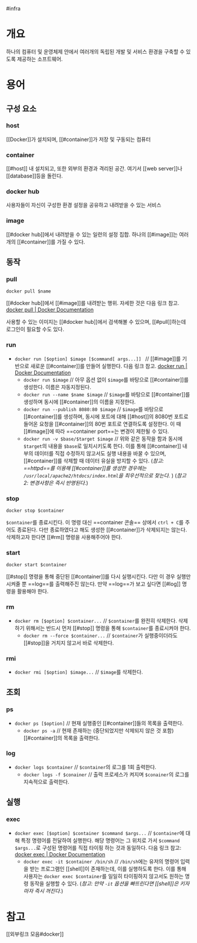 #infra 

# 개요
하나의 컴퓨터 및 운영체제 안에서 여러개의 독립된 개발 및 서비스 환경을 구축할 수 있도록 제공하는 소프트웨어.

# 용어
## 구성 요소
### host
[[Docker]]가 설치되며, [[#container]]가 저장 및 구동되는 컴퓨터
### container
[[#host]] 내 설치되고, 또한 외부의 환경과 격리된 공간. 여기서 [[web server]]나 [[database]]등을 돌린다.
### docker hub
사용자들이 자신이 구성한 환경 설정을 공유하고 내려받을 수 있는 서비스
### image
[[#docker hub]]에서 내려받을 수 있는 일련의 설정 집합. 하나의 [[#image]]는 여러개의 [[#container]]를 가질 수 있다.

## 동작
### pull
`docker pull $name`

[[#docker hub]]에서 [[#image]]를 내려받는 행위. 자세한 것은 다음 링크 참고. [docker pull | Docker Documentation](https://docs.docker.com/engine/reference/commandline/pull/)

사용할 수 있는 이미지는 [[#docker hub]]에서 검색해볼 수 있으며, [[#pull]]하는데 로그인이 필요할 수도 있다.

### run
- `docker run [$option] $image [$command[ args...]] ` // [[#image]]를 기반으로 새로운 [[#container]]를 만들어 실행한다. 다음 링크 참고. [docker run | Docker Documentation](https://docs.docker.com/engine/reference/commandline/run/)
	- `docker run $image` // 아무 옵션 없이 `$image`를 바탕으로 [[#container]]를 생성한다. 이름은 자동지정된다.
	- `docker run --name $name $image` // `$image`를 바탕으로 [[#container]]를 생성하며 동시에 [[#container]]의 이름을 지정한다.
	- `docker run --publish 8080:80 $image` // `$image`를 바탕으로 [[#container]]를 생성하며, 동시에 포트에 대해 [[#host]]의 8080번 포트로 들어온 요청을 [[#container]]의 80번 포트로 연결하도록 설정한다. 이 때 [[#image]]에 따라 ==container port==는 변경이 제한될 수 있다.
	- `docker run -v $base/$target $image` // 위와 같은 동작을 함과 동시에 `$target`의 내용을 `$base`로 일치시키도록 한다. 이를 통해 [[#container]] 내부의 데이터를 직접 수정하지 않고서도 실행 내용을 바꿀 수 있으며, [[#container]]를 삭제할 때 데이터 유실을 방지할 수 있다. (*참고: ==httpd==를 이용해 [[#container]]를 생성한 경우에는 `/usr/local/apache2/htdocs/index.html`을 최우선적으로 찾는다.* ) (*참고 2: 변경사항은 즉시 반영된다.*)

### stop
`docker stop $container`

`$container`를 종료시킨다. 이 명령 대신 ==container 콘솔== 상에서 `ctrl + C`를 주어도 종료된다. 다만 종료하였다고 해도 생성한 [[#container]]가 삭제되지는 않는다. 삭제하고자 한다면 [[#rm]] 명령을 사용해주어야 한다.

### start
`docker start $container`

[[#stop]] 명령을 통해 중단된 [[#container]]를 다시 실행시킨다. 다만 이 경우 실행만 시켜줄 뿐 ==log==를 출력해주진 않는다. 만약 ==log==가 보고 싶다면 [[#log]] 명령을 활용해야 한다.

### rm
- `docker rm [$option] $container...` // `$container`를 완전히 삭제한다. 삭제하기 위해서는 반드시 먼저 [[#stop]] 명령을 통해 `$container`를 종료시켜야 한다.
	- `docker rm --force $container...` // `$container`가 실행중이더라도 [[#stop]]을 거치지 않고서 바로 삭제한다.

### rmi
- `docker rmi [$option] $image...` // `$image`를 삭제한다.

## 조회
### ps
- `docker ps [$option]` // 현재 실행중인 [[#container]]들의 목록을 출력한다.
	- `docker ps -a` // 현재 존재하는 (중단되었지만 삭제되지 않은 것 포함) [[#container]]의 목록을 출력한다.

### log
- `docker logs $container` // `$container`의 로그를 1회 출력한다.
	- `docker logs -f $conainer` // 출력 프로세스가 켜지며 `$conainer`의 로그를 지속적으로 출력한다.

## 실행
### exec
- `docker exec [$option] $container $command $args...` // `$container`에 대해 특정 명령어를 전달하여 실행한다. 해당 명령어는 그 위치로 가서 `$command $args...`로 구성된 명령어를 직접 타이핑 하는 것과 동일하다. 다음 링크 참고: [docker exec | Docker Documentation](https://docs.docker.com/engine/reference/commandline/exec/)
	- `docker exec -it $container /bin/sh` // `/bin/sh`에는 유저의 명령어 입력을 받는 프로그램인 [[shell]]이 존재하는데, 이를 실행하도록 한다. 이를 통해 사용자는 `docker exec $container`를 일일히 타이핑하지 않고서도 원하는 명령 동작을 실행할 수 있다. (*참고: 만약 `-it` 옵션을 빠뜨린다면 [[shell]]은 키자마자 즉시 꺼진다.*)

# 참고
[[외부링크 모음#docker]]
